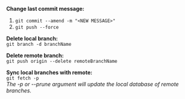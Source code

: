 **Change last commit message:**
1. `git commit --amend -m "<NEW MESSAGE>"`
2. `git push --force`

**Delete local branch:**  
`git branch -d branchName`

**Delete remote branch:**  
`git push origin --delete remoteBranchName`

**Sync local branches with remote:**  
`git fetch -p`  
_The -p or --prune argument will update the local database of remote branches._
